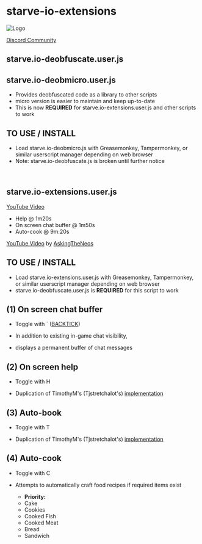 # starve-io-extensions

![Logo](http://i.imgur.com/7QRIFun.png)

[Discord Community](https://discord.gg/xeRgqUr9)

## starve.io-deobfuscate.user.js
## starve.io-deobmicro.user.js

* Provides deobfuscated code as a library to other scripts
* micro version is easier to maintain and keep up-to-date
* This is now **REQUIRED** for starve.io-extensions.user.js and other scripts to work

TO USE / INSTALL
----------------
* Load starve.io-deobmicro.js with Greasemonkey, Tampermonkey, or similar userscript manager depending on web browser
* Note: starve.io-deobfuscate.js is broken until further notice

 &nbsp;
 &nbsp;
 &nbsp;

## starve.io-extensions.user.js

[YouTube Video](https://youtu.be/IpvEiCeQVAs)
* Help @ 1m20s
* On screen chat buffer @ 1m50s
* Auto-cook @ 9m:20s

[YouTube Video](https://youtu.be/LveuRqidKhY) by [AskingTheNeos](https://www.youtube.com/channel/UCDjgEaRWYbqowT8E3U9R_7Q)

TO USE / INSTALL
----------------
* Load starve.io-extensions.user.js with Greasemonkey, Tampermonkey, or similar userscript manager depending on web browser
* starve.io-deobfuscate.user.js is **REQUIRED** for this script to work

(1) On screen chat buffer
-------------------------
* Toggle with ` ([BACKTICK](https://en.wikipedia.org/wiki/Grave_accent#Use_in_programming))

* In addition to existing in-game chat visibility,
* displays a permanent buffer of chat messages

(2) On screen help
------------------
* Toggle with H

* Duplication of TimothyM's (Tjstretchalot's) [implementation](https://github.com/Tjstretchalot/starve-io-extensions)

(3) Auto-book
-------------
* Toggle with T

* Duplication of TimothyM's (Tjstretchalot's) [implementation](https://github.com/Tjstretchalot/starve-io-extensions)

(4) Auto-cook
-------------
* Toggle with C

* Attempts to automatically craft food recipes if required items exist
  * **Priority:**
  * Cake
  * Cookies
  * Cooked Fish
  * Cooked Meat
  * Bread
  * Sandwich
